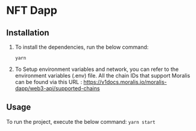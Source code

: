 # NFT Dapp

## Installation

1. To install the dependencies, run the below command:
    ```
    yarn
    ```
2. To Setup environment variables and network, you can refer to the environment variables (.env) file. All the chain IDs that support Moralis can be found via this URL : https://v1docs.moralis.io/moralis-dapp/web3-api/supported-chains
## Usage

To run the project, execute the below command:
    ```
    yarn start
    ```
